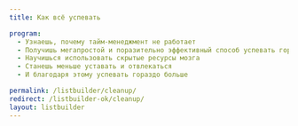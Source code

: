 ```yaml
---
title: Как всё успевать

program:
  - Узнаешь, почему тайм-менеджмент не работает
  - Получишь мегапростой и поразительно эффективный способ успевать гораздо больше
  - Научишься использовать скрытые ресурсы мозга
  - Станешь меньше уставать и отвлекаться
  - И благодаря этому успевать гораздо больше

permalink: /listbuilder/cleanup/
redirect: /listbuilder-ok/cleanup/
layout: listbuilder
---
```

